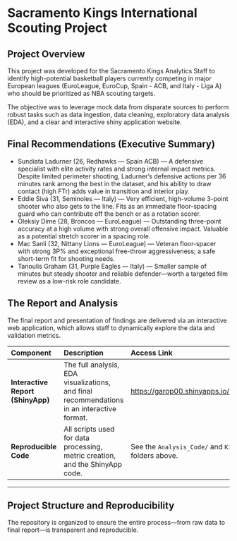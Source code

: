 # Sacramento Kings International Scouting Project

## Project Overview
This project was developed for the Sacramento Kings Analytics Staff to identify high-potential basketball players currently competing in major European leagues (EuroLeague, EuroCup, Spain - ACB, and Italy - Liga A) who should be prioritized as NBA scouting targets.

The objective was to leverage mock data from disparate sources to perform robust tasks such as data ingestion, data cleaning, exploratory data analysis (EDA), and a clear and interactive shiny application website.

## Final Recommendations (Executive Summary)
- Sundiata Ladurner (26, Redhawks — Spain ACB) — A defensive specialist with elite activity rates and strong internal impact metrics. Despite limited perimeter shooting, Ladurner’s defensive actions per 36 minutes rank among the best in the dataset, and his ability to draw contact (high FTr) adds value in transition and interior play.
- Eddie Siva (31, Seminoles — Italy) — Very efficient, high-volume 3-point shooter who also gets to the line. Fits as an immediate floor-spacing guard who can contribute off the bench or as a rotation scorer.
- Oleksiy Dime (28, Broncos — EuroLeague) — Outstanding three-point accuracy at a high volume with strong overall offensive impact. Valuable as a potential stretch scorer in a spacing role.
- Mac Sanli (32, Nittany Lions — EuroLeague) — Veteran floor-spacer with strong 3P% and exceptional free-throw aggressiveness; a safe short-term fit for shooting needs.
- Tanoulis Graham (31, Purple Eagles — Italy) — Smaller sample of minutes but steady shooter and reliable defender—worth a targeted film review as a low-risk role candidate.

## The Report and Analysis
The final report and presentation of findings are delivered via an interactive web application, which allows staff to dynamically explore the data and validation metrics.

| Component | Description | Access Link |
| :--- | :--- | :--- |
| **Interactive Report (ShinyApp)** | The full analysis, EDA visualizations, and final recommendations in an interactive format. | https://garop00.shinyapps.io/KingsApp/ |
| **Reproducible Code** | All scripts used for data processing, metric creation, and the ShinyApp code. | See the `Analysis_Code/` and `KingsApp/` folders above. |

---

## Project Structure and Reproducibility

The repository is organized to ensure the entire process—from raw data to final report—is transparent and reproducible.

